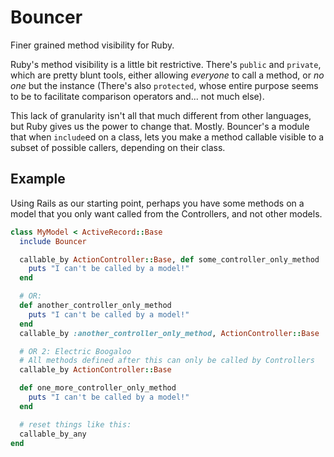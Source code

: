 # Bouncer

Finer grained method visibility for Ruby.

Ruby's method visibility is a little bit restrictive. There's `public` and `private`, which are pretty blunt tools, either allowing *everyone* to call a method, or *no one* but the instance (There's also `protected`, whose entire purpose seems to be to facilitate comparison operators and... not much else). 

This lack of granularity isn't all that much different from other languages, but Ruby gives us the power to change that. Mostly. Bouncer's a module that when `include`ed on a class, lets you make a method callable visible to a subset of possible callers, depending on their class. 

## Example

Using Rails as our starting point, perhaps you have some methods on a model that you only want called from the Controllers, and not other models.

```ruby
class MyModel < ActiveRecord::Base
  include Bouncer

  callable_by ActionController::Base, def some_controller_only_method
    puts "I can't be called by a model!"
  end

  # OR:
  def another_controller_only_method
    puts "I can't be called by a model!"
  end
  callable_by :another_controller_only_method, ActionController::Base 

  # OR 2: Electric Boogaloo
  # All methods defined after this can only be called by Controllers
  callable_by ActionController::Base

  def one_more_controller_only_method
    puts "I can't be called by a model!"
  end

  # reset things like this:
  callable_by_any
end
  
```


